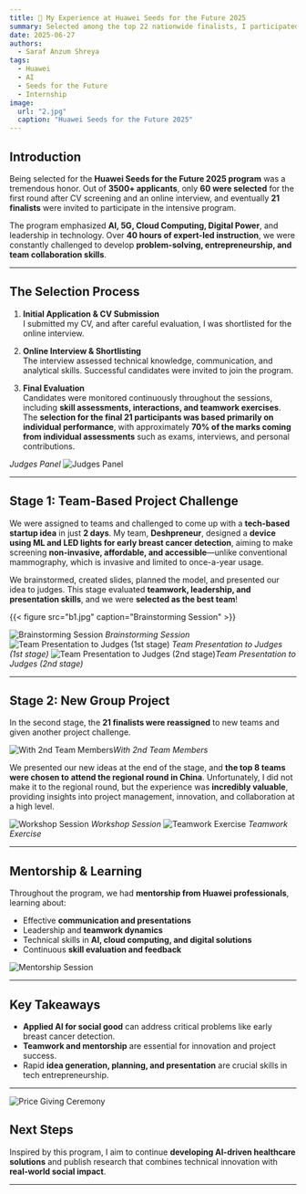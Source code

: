 ```yaml
---
title: 🚀 My Experience at Huawei Seeds for the Future 2025
summary: Selected among the top 22 nationwide finalists, I participated in the Huawei Seeds for the Future program, exploring AI, digital transformation, and entrepreneurship through team projects and mentorship.
date: 2025-06-27
authors:
  - Saraf Anzum Shreya
tags:
  - Huawei
  - AI
  - Seeds for the Future
  - Internship
image:
  url: "2.jpg"
  caption: "Huawei Seeds for the Future 2025"
---
```


## Introduction

Being selected for the **Huawei Seeds for the Future 2025 program** was a tremendous honor. Out of **3500+ applicants**, only **60 were selected** for the first round after CV screening and an online interview, and eventually **21 finalists** were invited to participate in the intensive program.  

The program emphasized **AI, 5G, Cloud Computing, Digital Power**, and leadership in technology. Over **40 hours of expert-led instruction**, we were constantly challenged to develop **problem-solving, entrepreneurship, and team collaboration skills**.

---

## The Selection Process

1. **Initial Application & CV Submission**  
   I submitted my CV, and after careful evaluation, I was shortlisted for the online interview.

2. **Online Interview & Shortlisting**  
   The interview assessed technical knowledge, communication, and analytical skills. Successful candidates were invited to join the program.

3. **Final Evaluation**  
   Candidates were monitored continuously throughout the sessions, including **skill assessments, interactions, and teamwork exercises**.  
   The **selection for the final 21 participants was based primarily on individual performance**, with approximately **70% of the marks coming from individual assessments** such as exams, interviews, and personal contributions.  

*Judges Panel*
![Judges Panel](j.jpg)

---

## Stage 1: Team-Based Project Challenge

We were assigned to teams and challenged to come up with a **tech-based startup idea** in just **2 days**. My team, **Deshpreneur**, designed a **device using ML and LED lights for early breast cancer detection**, aiming to make screening **non-invasive, affordable, and accessible**—unlike conventional mammography, which is invasive and limited to once-a-year usage.  

We brainstormed, created slides, planned the model, and presented our idea to judges. This stage evaluated **teamwork, leadership, and presentation skills**, and we were **selected as the best team**!  

{{< figure src="b1.jpg" caption="Brainstorming Session" >}}

![Brainstorming Session](b1.jpg)
*Brainstorming Session*
![Team Presentation to Judges (1st stage)](p1.jpg) *Team Presentation to Judges (1st stage)*
![Team Presentation to Judges (2nd stage)](p1team2.jpg)*Team Presentation to Judges (2nd stage)*

---

## Stage 2: New Group Project

In the second stage, the **21 finalists were reassigned** to new teams and given another project challenge.  

![With 2nd Team Members](2ndteam.jpg)*With 2nd Team Members*

We presented our new ideas at the end of the stage, and **the top 8 teams were chosen to attend the regional round in China**. Unfortunately, I did not make it to the regional round, but the experience was **incredibly valuable**, providing insights into project management, innovation, and collaboration at a high level.  

![Workshop Session](featured.jpg)
*Workshop Session*
![Teamwork Exercise](b2.jpg)
*Teamwork Exercise*

---

## Mentorship & Learning

Throughout the program, we had **mentorship from Huawei professionals**, learning about:

- Effective **communication and presentations**  
- Leadership and **teamwork dynamics**  
- Technical skills in **AI, cloud computing, and digital solutions**  
- Continuous **skill evaluation and feedback**

![Mentorship Session](session.jpg)

---

## Key Takeaways

- **Applied AI for social good** can address critical problems like early breast cancer detection.  
- **Teamwork and mentorship** are essential for innovation and project success.  
- Rapid **idea generation, planning, and presentation** are crucial skills in tech entrepreneurship.  

---

![Price Giving Ceremony](2.jpg)

## Next Steps

Inspired by this program, I aim to continue **developing AI-driven healthcare solutions** and publish research that combines technical innovation with **real-world social impact**.  

---

<!-- ## Did you find this story inspiring? Share it with your network! 🙌 -->
